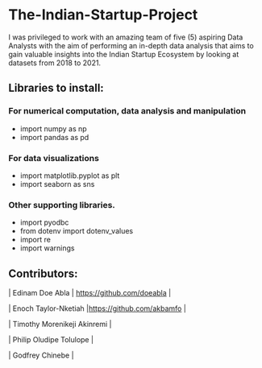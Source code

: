 # The-Indian-Startup-Project
I was privileged to work with an amazing team of five (5) aspiring Data Analysts with the aim of performing an in-depth data analysis that aims to gain valuable insights into the Indian Startup Ecosystem  by looking at datasets from 2018 to 2021. 

## Libraries to install:
### For numerical computation, data analysis and manipulation
* import numpy as np
* import pandas as pd

### For data visualizations
* import matplotlib.pyplot as plt
* import seaborn as sns

### Other supporting libraries.
* import pyodbc
* from dotenv import dotenv_values
* import re 
* import warnings 

## Contributors: 
| Edinam Doe Abla | https://github.com/doeabla |

| Enoch Taylor-Nketiah |https://github.com/akbamfo |

| Timothy Morenikeji Akinremi |

| Philip Oludipe Tolulope |

| Godfrey Chinebe |
